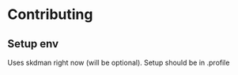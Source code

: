 # Contributing

## Setup env

Uses skdman right now (will be optional).  Setup should be in .profile